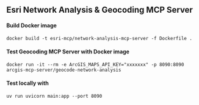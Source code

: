 ## Esri Network Analysis  & Geocoding MCP Server

#### Build Docker image
`docker build -t esri-mcp/network-analysis-mcp-server -f Dockerfile .`

#### Test Geocoding MCP Server with Docker image 
`docker run -it --rm -e ArcGIS_MAPS_API_KEY="xxxxxxx" -p 8090:8090 arcgis-mcp-server/geocode-network-analysis`

#### Test locally with 
`uv run uvicorn main:app --port 8090`